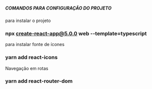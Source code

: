 ##### COMANDOS PARA CONFIGURAÇÃO DO PROJETO #####

para instalar o projeto
### npx create-react-app@5.0.0 web --template=typescript

para instalar fonte de ícones
### yarn add react-icons

Navegação em rotas
### yarn add react-router-dom